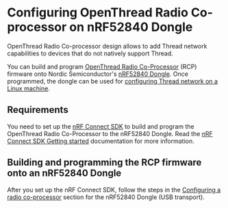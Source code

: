 # Configuring OpenThread Radio Co-processor on nRF52840 Dongle

OpenThread Radio Co-processor design allows to add Thread network capabilities
to devices that do not natively support Thread.

You can build and program
[OpenThread Radio Co-Processor](https://openthread.io/platforms/co-processor)
(RCP) firmware onto Nordic Semiconductor's
[nRF52840 Dongle](https://www.nordicsemi.com/Software-and-tools/Development-Kits/nRF52840-Dongle).
Once programmed, the dongle can be used for
[configuring Thread network on a Linux machine](./openthread_border_router_pi.md).

## Requirements

You need to set up the
[nRF Connect SDK](https://developer.nordicsemi.com/nRF_Connect_SDK/doc/latest/nrf/index.html)
to build and program the OpenThread Radio Co-Processor to the nRF52840 Dongle.
Read the
[nRF Connect SDK Getting started](https://developer.nordicsemi.com/nRF_Connect_SDK/doc/latest/nrf/getting_started.html)
documentation for more information.

## Building and programming the RCP firmware onto an nRF52840 Dongle

After you set up the nRF Connect SDK, follow the steps in the
[Configuring a radio co-processor](https://developer.nordicsemi.com/nRF_Connect_SDK/doc/latest/nrf/ug_thread_tools.html#configuring-a-radio-co-processor)
section for the nRF52840 Dongle (USB transport).
